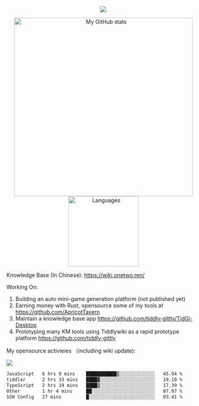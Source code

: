 <a href="https://github.com/linonetwo">
    <p align="center">
        <img src="https://github-profile-trophy.vercel.app/?username=linonetwo&column=7&theme=onedark"/>
    </p>
</a>
<a align="center" href="https://github.com/linonetwo">
  <p align="center">
    <img src="https://github-readme-stats.vercel.app/api?username=linonetwo&show_icons=true&count_private=true" alt="My GitHub stats" width="465"/>
    <img src="https://github-readme-stats.vercel.app/api/top-langs/?username=linonetwo&layout=compact&langs_count=10" alt="Languages" height="183">
  </p>
</a>

Knowledge Base (In Chinese): https://wiki.onetwo.ren/

Working On: 

1. Building an auto mini-game generation platform (not published yet)
1. Earning money with Rust, opensource some of my tools at https://github.com/ApricotTavern
1. Maintain a knowledge base app https://github.com/tiddly-gittly/TidGi-Desktop
1. Prototyping many KM tools using Tiddlywiki as a rapid prototype platform https://github.com/tiddly-gittly

My opensource activieies （including wiki update):

![](https://visitor-badge.glitch.me/badge?page_id=linonetwo.linonetwo)

<!--START_SECTION:waka-->

```txt
JavaScript   6 hrs 9 mins    ███████████▒░░░░░░░░░░░░░   45.94 %
tiddler      2 hrs 33 mins   ████▓░░░░░░░░░░░░░░░░░░░░   19.10 %
TypeScript   2 hrs 19 mins   ████▒░░░░░░░░░░░░░░░░░░░░   17.39 %
Other        1 hr 4 mins     ██░░░░░░░░░░░░░░░░░░░░░░░   07.97 %
SSH Config   27 mins         █░░░░░░░░░░░░░░░░░░░░░░░░   03.41 %
```

<!--END_SECTION:waka-->
